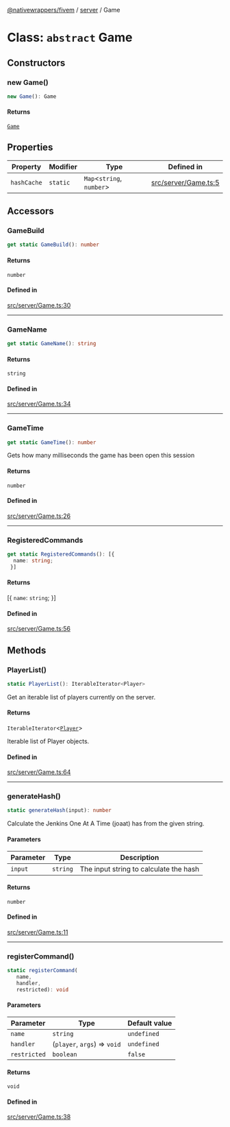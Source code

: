 [@nativewrappers/fivem](../../README.md) / [server](../README.md) / Game

# Class: `abstract` Game

## Constructors

### new Game()

```ts
new Game(): Game
```

#### Returns

[`Game`](Game.md)

## Properties

| Property | Modifier | Type | Defined in |
| ------ | ------ | ------ | ------ |
| `hashCache` | `static` | `Map`\<`string`, `number`\> | [src/server/Game.ts:5](https://github.com/nativewrappers/fivem/blob/a98996c0c5fa01724c4f2137e7528f7f3c03bc27/src/server/Game.ts#L5) |

## Accessors

### GameBuild

```ts
get static GameBuild(): number
```

#### Returns

`number`

#### Defined in

[src/server/Game.ts:30](https://github.com/nativewrappers/fivem/blob/a98996c0c5fa01724c4f2137e7528f7f3c03bc27/src/server/Game.ts#L30)

***

### GameName

```ts
get static GameName(): string
```

#### Returns

`string`

#### Defined in

[src/server/Game.ts:34](https://github.com/nativewrappers/fivem/blob/a98996c0c5fa01724c4f2137e7528f7f3c03bc27/src/server/Game.ts#L34)

***

### GameTime

```ts
get static GameTime(): number
```

Gets how many milliseconds the game has been open this session

#### Returns

`number`

#### Defined in

[src/server/Game.ts:26](https://github.com/nativewrappers/fivem/blob/a98996c0c5fa01724c4f2137e7528f7f3c03bc27/src/server/Game.ts#L26)

***

### RegisteredCommands

```ts
get static RegisteredCommands(): [{
  name: string;
 }]
```

#### Returns

[\{
  `name`: `string`;
 \}]

#### Defined in

[src/server/Game.ts:56](https://github.com/nativewrappers/fivem/blob/a98996c0c5fa01724c4f2137e7528f7f3c03bc27/src/server/Game.ts#L56)

## Methods

### PlayerList()

```ts
static PlayerList(): IterableIterator<Player>
```

Get an iterable list of players currently on the server.

#### Returns

`IterableIterator`\<[`Player`](Player.md)\>

Iterable list of Player objects.

#### Defined in

[src/server/Game.ts:64](https://github.com/nativewrappers/fivem/blob/a98996c0c5fa01724c4f2137e7528f7f3c03bc27/src/server/Game.ts#L64)

***

### generateHash()

```ts
static generateHash(input): number
```

Calculate the Jenkins One At A Time (joaat) has from the given string.

#### Parameters

| Parameter | Type | Description |
| ------ | ------ | ------ |
| `input` | `string` | The input string to calculate the hash |

#### Returns

`number`

#### Defined in

[src/server/Game.ts:11](https://github.com/nativewrappers/fivem/blob/a98996c0c5fa01724c4f2137e7528f7f3c03bc27/src/server/Game.ts#L11)

***

### registerCommand()

```ts
static registerCommand(
   name, 
   handler, 
   restricted): void
```

#### Parameters

| Parameter | Type | Default value |
| ------ | ------ | ------ |
| `name` | `string` | `undefined` |
| `handler` | (`player`, `args`) => `void` | `undefined` |
| `restricted` | `boolean` | `false` |

#### Returns

`void`

#### Defined in

[src/server/Game.ts:38](https://github.com/nativewrappers/fivem/blob/a98996c0c5fa01724c4f2137e7528f7f3c03bc27/src/server/Game.ts#L38)
